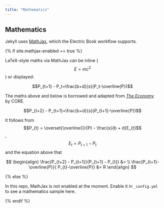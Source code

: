 ```yaml
---
title: "Mathematics"
---
```


## Mathematics

Jekyll uses [MathJax](http://docs.mathjax.org/en/latest/), which the Electric Book workflow supports.

{% if site.mathjax-enabled == true %}

LaTeX-style maths via MathJax can be inline ($$E = mc^2$$) or displayed:

$$P_{t+1} - P_t=\frac{b+d}{s}(P_t-\overline{P})$$

The maths above and below is borrowed and adapted from [*The Economy*](https://core-econ.org/the-economy/book/text/leibniz-11-08-01.html) by CORE.

$$P_{t+2} - P_{t+1}=\frac{b+d}{s}(P_{t+1}-\overline{P})$$

It follows from $$P_{t} = \overset{\overline{}}{P} - \frac{s}{b + d}E_{t}$$ , $$E_{t} = P_{t + 1} - P_{t}$$ and the equation above that

$$
\begin{align}
\frac{P_{t+2} - P_{t+1}}{P_{t+1} - P_{t}} &= \\
\frac{P_{t+1}-\overline{P}}{ P_{t}-\overline{P}} &= R
\end{align}
$$

{% else %}

In this repo, MathJax is not enabled at the moment. Enable it in `_config.yml` to see a mathematics sample here.

{% endif %}
